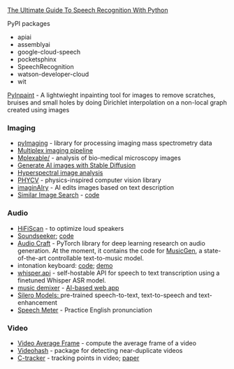 [The Ultimate Guide To Speech Recognition With Python](https://realpython.com/python-speech-recognition/)

PyPI packages
+ apiai
+ assemblyai
+ google-cloud-speech
+ pocketsphinx
+ SpeechRecognition
+ watson-developer-cloud
+ wit


[PyInpaint](https://github.com/aGIToz/PyInpaint) - A lightwieght inpainting tool for images to remove scratches, bruises and small holes by doing Dirichlet interpolation on a non-local graph created using images


### Imaging

+ [pyImaging](https://github.com/alexandrovteam/pyImagingMSpec) - library for processing imaging mass spectrometry data
+ [Multiplex imaging pipeline](https://github.com/estorrs/multiplex-imaging-pipeline)
+ [Mplexable/](https://pypi.org/project/mplexable/) - analysis of bio-medical microscopy images
+ [Generate AI images with Stable Diffusion](https://twitter.com/levelsio/status/1565731907664478209)
+ [Hyperspectral image analysis](https://medium.com/abraia/hyperspectral-image-analysis-with-python-made-easy-68dcd0234924)
+ [PHYCV](https://github.com/JalaliLabUCLA/phycv) - physics-inspired computer vision library
+ [imaginAIry](https://github.com/brycedrennan/imaginAIry/) - AI edits images based on text description
+ [Similar Image Search](https://blog.qwertyforce.dev/posts/similar_image_search) - [code](https://github.com/qwertyforce/image_search)


### Audio
+ [HiFiScan](https://github.com/erdewit/HiFiScan) - to optimize loud speakers
+ [Soundseeker](https://www.soundseeker.app/); [code](https://github.com/jacobshandling/soundseeker/tree/main/backend)
+ [Audio Craft](https://github.com/facebookresearch/audiocraft) - PyTorch library for deep learning research on audio generation. At the moment, it contains the code for [MusicGen](https://ai.honu.io/papers/musicgen/), a state-of-the-art controllable text-to-music model.
+  intonation keyboard: [code](https://ad8e.pages.dev/keyboard); [demo](https://ad8e.pages.dev/keyboard)
+  [whisper.api](https://github.com/innovatorved/whisper.api) - self-hostable API for speech to text transcription using a finetuned Whisper ASR model.
+  [music demixer](https://github.com/sevagh/free-music-demixer) - [AI-based web app](https://freemusicdemixer.com/)
+  [Silero Models: ](https://github.com/snakers4/silero-models) pre-trained speech-to-text, text-to-speech and text-enhancement
+  [Speech Meter](https://speechmeter.com/) - Practice English pronunciation 

### Video
+ [Video Average Frame](https://github.com/wq2012/video-average-frame) - compute the average frame of a video
+ [Videohash](https://pypi.org/project/videohash/) - package for detecting near-duplicate videos
+ [C-tracker](https://github.com/facebookresearch/co-tracker) - tracking points in video; [paper](https://co-tracker.github.io/)
